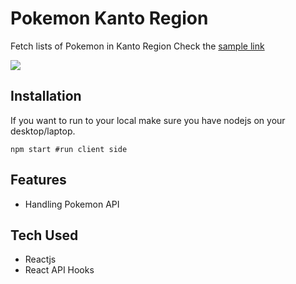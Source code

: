 # Pokemon Kanto Region

Fetch lists of Pokemon in Kanto Region
Check the [sample link](https://p0kedexplorer.netlify.app/)

![](https://github.com/KeithRussel/pokedex/blob/main/pokemon.gif)

## Installation

If you want to run to your local make sure you have nodejs on your desktop/laptop.

```
npm start #run client side
```

## Features

- Handling Pokemon API

## Tech Used

- Reactjs
- React API Hooks
